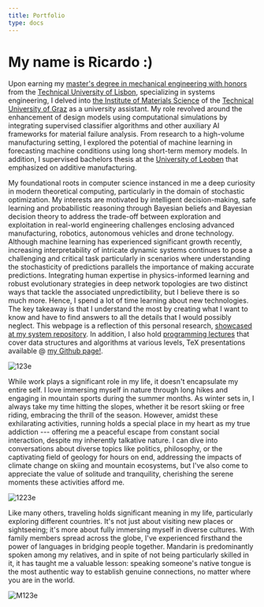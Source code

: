 ```yaml
---
title: Portfolio
type: docs
---
```


# **My name is Ricardo :)**

Upon earning my [master's degree in mechanical engineering with honors](https://fenix.tecnico.ulisboa.pt/cursos/memec/dissertacao/1128253548922394) from the [Technical University of Lisbon](https://tecnico.ulisboa.pt/en/), specializing in systems engineering, I delved into [the Institute of Materials Science](https://www.tugraz.at/institute/imat/home) of the [Technical University of Graz](https://www.tugraz.at/en/home) as a university assistant. My role revolved around the enhancement of design models using computational simulations by integrating supervised classifier algorithms and other auxiliary AI frameworks for material failure analysis. From research to a high-volume manufacturing setting, I explored the potential of machine learning in forecasting machine conditions using long short-term memory models. In addition, I supervised bachelors thesis at the [University of Leoben](https://www.unileoben.ac.at/en/) that emphasized on additive manufacturing.

My foundational roots in computer science instanced in me a deep curiosity in modern theoretical computing, particularly in the domain of stochastic optimization. My interests are motivated by intelligent decision-making, safe learning and probabilistic reasoning through Bayesian beliefs and Bayesian decision theory to address the trade-off between exploration and exploitation in real-world engineering challenges enclosing advanced manufacturing, robotics, autonomous vehicles and drone technology. Although machine learning has experienced significant growth recently, increasing interpretability of intricate dynamic systems continues to pose a challenging and critical task particularly in scenarios where understanding the stochasticity of predictions parallels the importance of making accurate predictions. Integrating human expertise in physics-informed learning and robust evolutionary strategies in deep network topologies are two distinct ways that tackle the associated unpredictibility, but I believe there is so much more. Hence, I spend a lot of time learning about new technologies. The key takeaway is that I understand the most by creating what I want to know and have to find answers to all the details that I would possibly neglect. This webpage is a reflection of this personal research, [showcased at my system repository](https://ricardochin.com/docs/code/). In addition, I also hold [programming lectures](https://ricardochin.com/docs/lectures/) that cover data structures and algorithms at various levels, TeX presentations available @ [my Github page!](https://github.com/roaked/programming-lectures).

![123e](https://live.staticflickr.com/65535/53351935583_2203c22f2f_c.jpg)

While work plays a significant role in my life, it doesn't encapsulate my entire self. I love immersing myself in nature through long hikes and engaging in mountain sports during the summer months. As winter sets in, I always take my time hitting the slopes, whether it be resort skiing or free riding, embracing the thrill of the season. However, amidst these exhilarating activities, running holds a special place in my heart as my true addiction  --- offering me a peaceful escape from constant social interaction, despite my inherently talkative nature. I can dive into conversations about diverse topics like politics, philosophy, or the captivating field of geology for hours on end, addressing the impacts of climate change on skiing and mountain ecosystems, but I've also come to appreciate the value of solitude and tranquility, cherishing the serene moments these activities afford me.

![1223e](https://live.staticflickr.com/65535/53508758200_1562f1d34e_c.jpg)

Like many others, traveling holds significant meaning in my life, particularly exploring different countries.  It's not just about visiting new places or sightseeing; it's more about fully immersing myself in diverse cultures. With family members spread across the globe, I've experienced firsthand the power of languages in bridging people together. Mandarin is predominantly spoken among my relatives, and in spite of not being particularly skilled in it, it has taught me a valuable lesson: speaking someone's native tongue is the most authentic way to establish genuine connections, no matter where you are in the world.

![M123e](https://live.staticflickr.com/65535/53343069030_6d4e5837cd_c.jpg)


